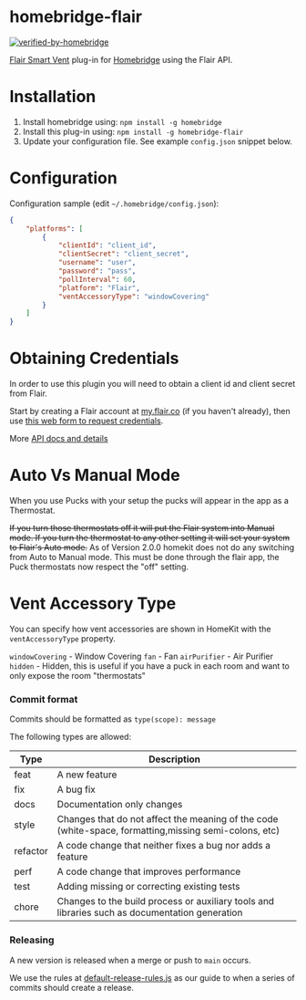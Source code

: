 # homebridge-flair
[![verified-by-homebridge](https://badgen.net/badge/homebridge/verified/purple)](https://github.com/homebridge/homebridge/wiki/Verified-Plugins)

[Flair Smart Vent](https://flair.co/products/vent) plug-in for [Homebridge](https://github.com/nfarina/homebridge) using the Flair API.


# Installation

<!-- 2. Clone (or pull) this repository from github into the same path Homebridge lives (usually `/usr/local/lib/node_modules`). Note: the code currently on GitHub is in beta, and is newer than the latest published version of this package on `npm` -->
1. Install homebridge using: `npm install -g homebridge`
2. Install this plug-in using: `npm install -g homebridge-flair`
3. Update your configuration file. See example `config.json` snippet below.

# Configuration

Configuration sample (edit `~/.homebridge/config.json`):

```json
{
    "platforms": [
        {
            "clientId": "client_id",
            "clientSecret": "client_secret",
            "username": "user",
            "password": "pass",
            "pollInterval": 60,
            "platform": "Flair",
            "ventAccessoryType": "windowCovering"
        }
    ]
}
```

# Obtaining Credentials

In order to use this plugin you will need to obtain a client id and client secret from Flair. 

Start by creating a Flair account at [my.flair.co](https://my.flair.co/) (if you haven't already), then use [this web form to request credentials](https://forms.gle/VohiQjWNv9CAP2ASA).

More [API docs and details](https://flair.co/api)

# Auto Vs Manual Mode

When you use Pucks with your setup the pucks will appear in the app as a Thermostat. 

~~If you turn those thermostats off it will put the Flair system into Manual mode. If you turn the thermostat to any other setting it will set your system to Flair's Auto mode.~~ As of Version 2.0.0 homekit does not do any switching from Auto to Manual mode. This must be done through the flair app, the Puck thermostats now respect the "off" setting.

# Vent Accessory Type

You can specify how vent accessories are shown in HomeKit with the `ventAccessoryType` property.

`windowCovering` - Window Covering
`fan` - Fan
`airPurifier` - Air Purifier
`hidden` - Hidden, this is useful if you have a puck in each room and want to only expose the room "thermostats"


### Commit format

Commits should be formatted as `type(scope): message`

The following types are allowed:

| Type | Description |
|---|---|
| feat | A new feature |
| fix | A bug fix |
| docs | Documentation only changes |
| style | Changes that do not affect the meaning of the code (white-space, formatting,missing semi-colons, etc) |
| refactor | A code change that neither fixes a bug nor adds a feature |
| perf | A code change that improves performance |
| test | Adding missing or correcting existing tests |
| chore | Changes to the build process or auxiliary tools and libraries such as documentation generation |

### Releasing

A new version is released when a merge or push to `main` occurs.

We use the rules at [default-release-rules.js](https://github.com/semantic-release/commit-analyzer/blob/master/lib/default-release-rules.js) as our guide to when a series of commits should create a release.
